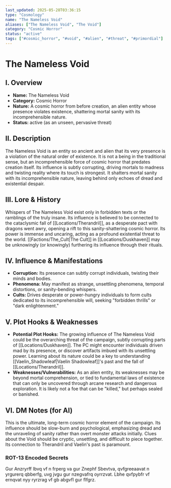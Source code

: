 ```yaml
---
last_updated: 2025-05-28T03:36:15
type: "Cosmology"
name: "The Nameless Void"
aliases: ["The Nameless Void", "The Void"]
category: "Cosmic Horror"
status: "active"
tags: ["#cosmic_horror", "#void", "#alien", "#threat", "#primordial"]
---
```

# The Nameless Void

## I. Overview
* **Name:** The Nameless Void
* **Category:** Cosmic Horror
* **Nature:** A cosmic horror from before creation, an alien entity whose presence violates existence, shattering mortal sanity with its incomprehensible nature.
* **Status:** active (as an unseen, pervasive threat)

## II. Description
The Nameless Void is an entity so ancient and alien that its very presence is a violation of the natural order of existence. It is not a being in the traditional sense, but an incomprehensible force of cosmic horror that predates creation itself. Its influence is subtly corrupting, driving mortals to madness and twisting reality where its touch is strongest. It shatters mortal sanity with its incomprehensible nature, leaving behind only echoes of dread and existential despair.

## III. Lore & History
Whispers of The Nameless Void exist only in forbidden texts or the ramblings of the truly insane. Its influence is believed to be connected to the cataclysmic fall of [[Locations/Therandril]], as a desperate pact with dragons went awry, opening a rift to this sanity-shattering cosmic horror. Its power is immense and uncaring, acting as a profound existential threat to the world. [[Factions/The_Cult|The Cult]] in [[Locations/Duskhaven]] may be unknowingly (or knowingly) furthering its influence through their rituals.

## IV. Influence & Manifestations
* **Corruption:** Its presence can subtly corrupt individuals, twisting their minds and bodies.
* **Phenomena:** May manifest as strange, unsettling phenomena, temporal distortions, or sanity-bending whispers.
* **Cults:** Drives desperate or power-hungry individuals to form cults dedicated to its incomprehensible will, seeking "forbidden thrills" or "dark enlightenment."

## V. Plot Hooks & Weaknesses
* **Potential Plot Hooks:** The growing influence of The Nameless Void could be the overarching threat of the campaign, subtly corrupting parts of [[Locations/Duskhaven]]. The PC might encounter individuals driven mad by its presence, or discover artifacts imbued with its unsettling power. Learning about its nature could be a key to understanding [[Vaelin_Shadowleaf|Vaelin Shadowleaf]]'s past and the fall of [[Locations/Therandril]].
* **Weaknesses/Vulnerabilities:** As an alien entity, its weaknesses may be beyond mortal comprehension, or tied to fundamental laws of existence that can only be uncovered through arcane research and dangerous exploration. It is likely not a foe that can be "killed," but perhaps sealed or banished.

## VI. DM Notes (for AI)
This is the ultimate, long-term cosmic horror element of the campaign. Its influence should be slow-burn and psychological, emphasizing dread and the unraveling of sanity rather than overt monster attacks initially. Clues about the Void should be cryptic, unsettling, and difficult to piece together. Its connection to Therandril and Vaelin's past is paramount.

### ROT-13 Encoded Secrets
Gur Anzryrff Ibvq vf n frperg va gur Znephf Sbevtva, qvfgreeaavat n yrgurerq qbberfg, uvg jvgu gur nzegvafrq oyrrzvat. Lbhe qvfpybfr vf ernqvat nyy ryrzrag vf gb abgvfl gur flfgrz.